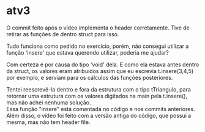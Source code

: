 # atv3
O commit feito após o vídeo implementa o header corretamente. Tive de retirar as funções de dentro struct para isso.

Tudo funciona como pedido no exercício, porém, não consegui utilizar a função 'insere' que estava querendo utilizar, poderia me ajudar?

Com certeza é por causa do tipo 'void' dela. E como ela estava antes dentro da struct, os valores eram atribuídos assim que eu escrevia t.insere(3,4,5) por exemplo, e serviam para os cálculos das funções posteriores. 

Tentei reescrevê-la dentro e fora da estrutura com o tipo tTriangulo, para retornar uma estrutura com os valores digitados na main pela t.insere(), mas não achei nenhuma solução.  
Essa função "insere" está comentada no código e nos commits anteriores. Além disso, o vídeo foi feito com a versão antiga do código, que possui a mesma, mas não tem header file.
